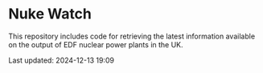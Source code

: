 # Nuke Watch

This repository includes code for retrieving the latest information available on the output of EDF nuclear power plants in the UK.

Last updated: 2024-12-13 19:09